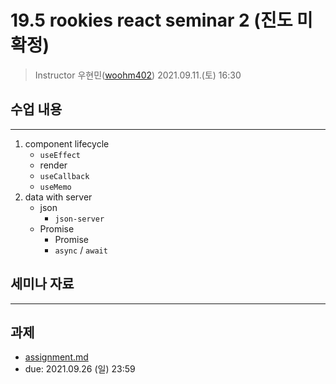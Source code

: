 19.5 rookies react seminar 2 (진도 미확정)
================================

> Instructor 우현민([woohm402](https://github.com/woohm402))
> 2021.09.11.(토) 16:30

## 수업 내용

------------------
1. component lifecycle
   - `useEffect`
   - render
   - `useCallback`
   - `useMemo`
1. data with server
   - json
      - `json-server`
   - Promise
      - Promise
      - `async` / `await`

## 세미나 자료

------------------

## 과제
- [assignment.md](assignment.md)
- due: 2021.09.26 (일) 23:59
